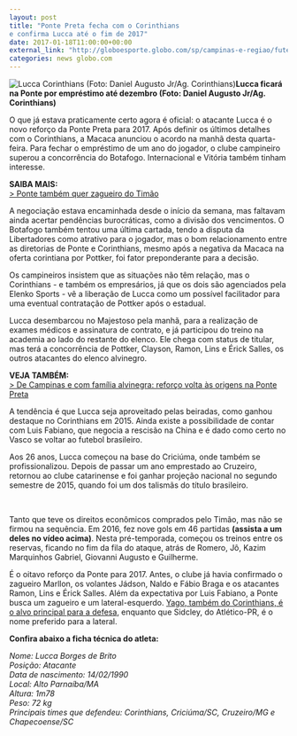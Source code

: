 ```yaml
---
layout: post
title: "Ponte Preta fecha com o Corinthians 
e confirma Lucca até o fim de 2017"
date: 2017-01-18T11:00:00+00:00
external_link: "http://globoesporte.globo.com/sp/campinas-e-regiao/futebol/noticia/2017/01/ponte-preta-fecha-com-o-corinthians-e-confirma-lucca-ate-o-fim-de-2017.html"
categories: news globo.com
---
```

 ![Lucca Corinthians (Foto: Daniel Augusto Jr/Ag. Corinthians)](http://s2.glbimg.com/7S8FOewefUzw4Zd--GxohWvm020=/274x0:1305x1363/300x397/s.glbimg.com/es/ge/f/original/2016/10/06/a3189f107454.jpg "Lucca Corinthians (Foto: Daniel Augusto Jr/Ag. Corinthians)")**Lucca ficará na Ponte por empréstimo até dezembro (Foto: Daniel Augusto Jr/Ag. Corinthians)**

O que já estava praticamente certo agora é oficial: o atacante Lucca é o novo reforço da Ponte Preta para 2017. Após definir os últimos detalhes com o Corinthians, a Macaca anunciou o acordo na manhã desta quarta-feira. Para fechar o empréstimo de um ano do jogador, o clube campineiro superou a concorrência do Botafogo. Internacional e Vitória também tinham interesse.

**SAIBA MAIS:**  
[\> Ponte também quer zagueiro do Timão](http://globoesporte.globo.com/sp/campinas-e-regiao/futebol/noticia/2017/01/alem-de-lucca-ponte-preta-mira-emprestimo-de-outro-corintiano-yago.html#equipe-ponte-preta)

A negociação estava encaminhada desde o início da semana, mas faltavam ainda acertar pendências burocráticas, como a divisão dos vencimentos. O Botafogo também tentou uma última cartada, tendo a disputa da Libertadores como atrativo para o jogador, mas o bom relacionamento entre as diretorias de Ponte e Corinthians, mesmo após a negativa da Macaca na oferta corintiana por Pottker, foi fator preponderante para a decisão.&nbsp;

Os campineiros insistem que as situações não têm relação, mas o Corinthians - e também os empresários, já que os dois são agenciados pela Elenko Sports - vê a liberação de Lucca como um possível facilitador para uma eventual contratação de Pottker após o estadual.&nbsp;

Lucca desembarcou no Majestoso pela manhã, para a realização de exames médicos e assinatura de contrato, e já participou do treino na academia ao lado do restante do elenco. Ele chega com status de titular, mas terá a concorrência de Pottker, Clayson, Ramon, Lins e Érick Salles, os outros atacantes do elenco alvinegro.

**VEJA TAMBÉM:**  
[\>&nbsp;De Campinas e com família alvinegra: reforço volta às origens na Ponte Preta](http://globoesporte.globo.com/sp/campinas-e-regiao/futebol/times/ponte-preta/noticia/2017/01/de-campinas-e-com-familia-alvinegra-reforco-volta-origens-na-ponte-preta.html)

A tendência é que Lucca seja aproveitado pelas beiradas, como ganhou destaque no Corinthians em 2015. Ainda existe a possibilidade de contar com Luis Fabiano, que negocia a rescisão na China e é dado como certo no Vasco se voltar ao futebol brasileiro. &nbsp;

Aos 26 anos, Lucca começou na base do Criciúma, onde também se profissionalizou. Depois de passar um ano emprestado ao Cruzeiro, retornou ao clube catarinense e foi ganhar projeção nacional no segundo semestre de 2015, quando foi um dos talismãs do título brasileiro.

&nbsp;

Tanto que teve os direitos econômicos comprados pelo Timão, mas não se firmou na sequência. Em 2016, fez nove gols em 46 partidas **(assista a um deles no vídeo acima)**. Nesta pré-temporada, começou os treinos entre os reservas, ficando no fim da fila do ataque, atrás de Romero, Jô, Kazim Marquinhos Gabriel, Giovanni Augusto e Guilherme.&nbsp;

É o oitavo reforço da Ponte para 2017. Antes, o clube já havia confirmado o zagueiro Marllon, os volantes Jádson, Naldo e Fábio Braga e os atacantes Ramon, Lins e Érick Salles.&nbsp;Além da expectativa por Luis Fabiano, a Ponte busca um zagueiro e um lateral-esquerdo. [Yago, também do Corinthians, é o alvo principal para a defesa](http://globoesporte.globo.com/sp/campinas-e-regiao/futebol/noticia/2017/01/alem-de-lucca-ponte-preta-mira-emprestimo-de-outro-corintiano-yago.html#equipe-ponte-preta), enquanto que Sidcley, do Atlético-PR, é o nome preferido para a lateral.&nbsp;

**Confira abaixo a ficha técnica do atleta:**  
  
_Nome: Lucca Borges de Brito  
Posição: Atacante  
Data de nascimento: 14/02/1990  
Local: Alto Parnaíba/MA  
Altura: 1m78  
Peso: 72 kg  
Principais times que defendeu: Corinthians, Criciúma/SC, Cruzeiro/MG e Chapecoense/SC_

